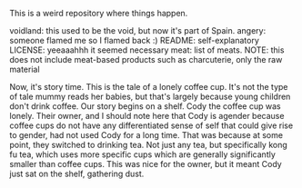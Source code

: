 This is a weird repository where things happen.

voidland: this used to be the void, but now it's part of Spain.
angery: someone flamed me so I flamed back :)
README: self-explanatory
LICENSE: yeeaaahhh it seemed necessary
meat: list of meats. NOTE: this does not include meat-based products such as charcuterie, only the raw material

Now, it's story time. This is the tale of a lonely coffee cup. It's not the type of tale mummy reads her babies, but that's largely because young children don't drink coffee.
Our story begins on a shelf. Cody the coffee cup was lonely. Their owner, and I should note here that Cody is agender because coffee cups do not have any differentiated sense of self that could give rise to gender, had not used Cody for a long time. That was because at some point, they switched to drinking tea. Not just any tea, but specifically kong fu tea, which uses more specific cups which are generally significantly smaller than coffee cups. This was nice for the owner, but it meant Cody just sat on the shelf, gathering dust.
